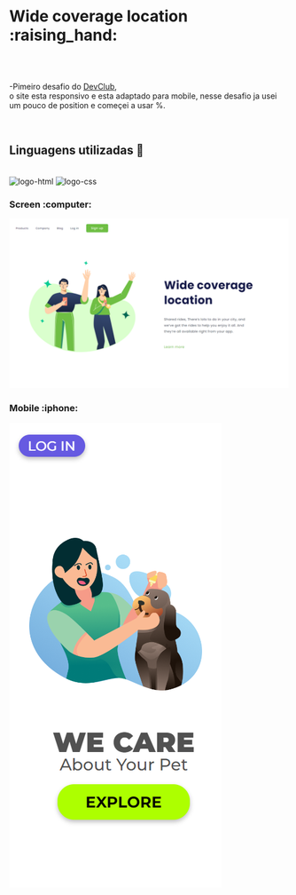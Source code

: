 <h1>Wide coverage location :raising_hand:</h1>
<br>
<br>
<p>-Pimeiro desafio do <a href="https://rodolfomori.com.br/devclub/">DevClub</a>,<br> o site esta responsivo e esta adaptado para mobile, nesse desafio ja usei um pouco de position e começei a usar %. </p>
<br>
<h2>Linguagens utilizadas 🚀</h2>
<br>
<img src="https://img.shields.io/badge/HTML5-E34F26?style=for-the-badge&logo=html5&logoColor=white" alt="logo-html">
<img src="https://img.shields.io/badge/CSS3-1572B6?style=for-the-badge&logo=css3&logoColor=white" alt="logo-css">
<br>
<h3>Screen :computer:</h3>
<img src="https://github.com/mathrusso99/desafio-responsivo-1/blob/main/assets/pc-2.png?raw=true" alt="site-image">
<br>
<h3>Mobile :iphone:</h3>
<img src="https://github.com/mathrusso99/projeto-responsivo-1/blob/main/assets/mobile-1.png?raw=true alt="mobile-image">
